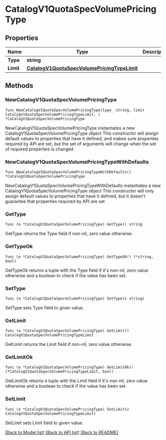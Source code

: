 # CatalogV1QuotaSpecVolumePricingType

## Properties

Name | Type | Description | Notes
------------ | ------------- | ------------- | -------------
**Type** | **string** |  | 
**Limit** | [**CatalogV1QuotaSpecVolumePricingTypeLimit**](CatalogV1QuotaSpecVolumePricingTypeLimit.md) |  | 

## Methods

### NewCatalogV1QuotaSpecVolumePricingType

`func NewCatalogV1QuotaSpecVolumePricingType(type_ string, limit CatalogV1QuotaSpecVolumePricingTypeLimit, ) *CatalogV1QuotaSpecVolumePricingType`

NewCatalogV1QuotaSpecVolumePricingType instantiates a new CatalogV1QuotaSpecVolumePricingType object
This constructor will assign default values to properties that have it defined,
and makes sure properties required by API are set, but the set of arguments
will change when the set of required properties is changed

### NewCatalogV1QuotaSpecVolumePricingTypeWithDefaults

`func NewCatalogV1QuotaSpecVolumePricingTypeWithDefaults() *CatalogV1QuotaSpecVolumePricingType`

NewCatalogV1QuotaSpecVolumePricingTypeWithDefaults instantiates a new CatalogV1QuotaSpecVolumePricingType object
This constructor will only assign default values to properties that have it defined,
but it doesn't guarantee that properties required by API are set

### GetType

`func (o *CatalogV1QuotaSpecVolumePricingType) GetType() string`

GetType returns the Type field if non-nil, zero value otherwise.

### GetTypeOk

`func (o *CatalogV1QuotaSpecVolumePricingType) GetTypeOk() (*string, bool)`

GetTypeOk returns a tuple with the Type field if it's non-nil, zero value otherwise
and a boolean to check if the value has been set.

### SetType

`func (o *CatalogV1QuotaSpecVolumePricingType) SetType(v string)`

SetType sets Type field to given value.


### GetLimit

`func (o *CatalogV1QuotaSpecVolumePricingType) GetLimit() CatalogV1QuotaSpecVolumePricingTypeLimit`

GetLimit returns the Limit field if non-nil, zero value otherwise.

### GetLimitOk

`func (o *CatalogV1QuotaSpecVolumePricingType) GetLimitOk() (*CatalogV1QuotaSpecVolumePricingTypeLimit, bool)`

GetLimitOk returns a tuple with the Limit field if it's non-nil, zero value otherwise
and a boolean to check if the value has been set.

### SetLimit

`func (o *CatalogV1QuotaSpecVolumePricingType) SetLimit(v CatalogV1QuotaSpecVolumePricingTypeLimit)`

SetLimit sets Limit field to given value.



[[Back to Model list]](../README.md#documentation-for-models) [[Back to API list]](../README.md#documentation-for-api-endpoints) [[Back to README]](../README.md)


